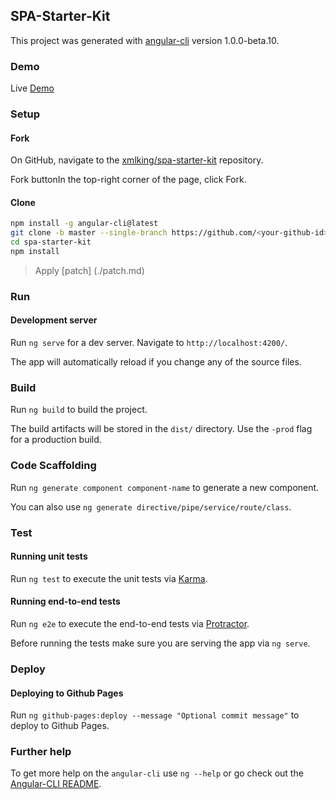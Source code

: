 SPA-Starter-Kit
---------------

This project was generated with [angular-cli](https://github.com/angular/angular-cli) version 1.0.0-beta.10.

### Demo
Live [Demo](http://xmlking.github.io/spa-starter-kit/)

###  Setup

####  Fork

On GitHub, navigate to the [xmlking/spa-starter-kit](https://github.com/xmlking/spa-starter-kit) repository.

Fork buttonIn the top-right corner of the page, click Fork.

####  Clone

 ```bash
npm install -g angular-cli@latest
git clone -b master --single-branch https://github.com/<your-github-id>/spa-starter-kit
cd spa-starter-kit
npm install
 ```
 
> Apply [patch] (./patch.md)

### Run 

#### Development server
Run `ng serve` for a dev server. Navigate to `http://localhost:4200/`.

The app will automatically reload if you change any of the source files.


### Build 

Run `ng build` to build the project. 

The build artifacts will be stored in the `dist/` directory. Use the `-prod` flag for a production build.

### Code Scaffolding
 
Run `ng generate component component-name` to generate a new component.
 
You can also use `ng generate directive/pipe/service/route/class`.

### Test
 
#### Running unit tests

Run `ng test` to execute the unit tests via [Karma](https://karma-runner.github.io).

#### Running end-to-end tests

Run `ng e2e` to execute the end-to-end tests via [Protractor](http://www.protractortest.org/). 

Before running the tests make sure you are serving the app via `ng serve`.

### Deploy

#### Deploying to Github Pages

Run `ng github-pages:deploy --message "Optional commit message"` to deploy to Github Pages.

### Further help

To get more help on the `angular-cli` use `ng --help` or go check out the [Angular-CLI README](https://github.com/angular/angular-cli/blob/master/README.md).
